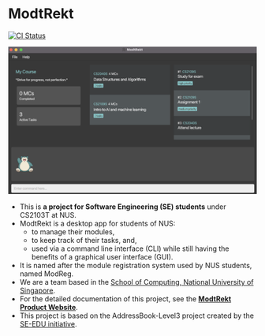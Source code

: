 # ModtRekt

[![CI Status](https://github.com/AY2223S1-CS2103T-W10-4/tp/workflows/Java%20CI/badge.svg)](https://github.com/AY2223S1-CS2103T-W10-4/tp/actions)

![Ui](docs/images/Ui.png)

* This is **a project for Software Engineering (SE) students** under CS2103T at NUS.
* ModtRekt is a desktop app for students of NUS:
  * to manage their modules,
  * to keep track of their tasks, and,
  * used via a command line interface (CLI) while still having the benefits of a graphical user interface (GUI).
* It is named after the module registration system used by NUS students, named ModReg.
* We are a team based in the [School of Computing, National University of Singapore](http://www.comp.nus.edu.sg).
* For the detailed documentation of this project, see the **[ModtRekt Product Website](https://ay2223s1-cs2103t-w10-4.github.io/tp/)**.
* This project is based on the AddressBook-Level3 project created by the [SE-EDU initiative](https://se-education.org).
